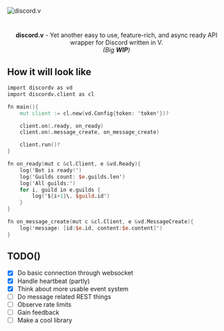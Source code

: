 ![discord.v](https://user-images.githubusercontent.com/26527529/98575853-c348d300-22ca-11eb-86f6-d22cc9b1e0cf.png)

#  

<p align="center">
<b>discord.v</b> - Yet another easy to use, feature-rich, and async ready API wrapper for Discord written in V. <br><i>(Big <b>WIP</b>)</i>
</p>

## How it will look like

```v
import discordv as vd
import discordv.client as cl

fn main(){
    mut client := cl.new(vd.Config{token: 'token'})?

    client.on(.ready, on_ready)
    client.on(.message_create, on_message_create)

    client.run()?
}

fn on_ready(mut c &cl.Client, e &vd.Ready){
    log('Bot is ready!')
    log('Guilds count: $e.guilds.len')
    log('All guilds:')
    for i, guild in e.guilds {
        log('${i+1}\. $guild.id')
    }
}

fn on_message_create(mut c &cl.Client, e &vd.MessageCreate){
    log('message: [id:$e.id, content:$e.content]')
}
```

## TODO()

- [x] Do basic connection through websocket
- [x] Handle heartbeat (partly)
- [x] Think about more usable event system
- [ ] Do message related REST things
- [ ] Observe rate limits
- [ ] Gain feedback
- [ ] Make a cool library
